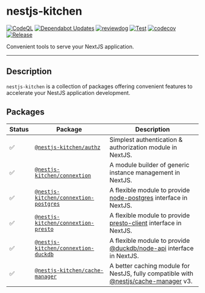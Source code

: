# nestjs-kitchen

[![CodeQL](https://github.com/yikenman/nestjs-kitchen/actions/workflows/github-code-scanning/codeql/badge.svg)](https://github.com/yikenman/nestjs-kitchen/actions/workflows/github-code-scanning/codeql)
[![Dependabot Updates](https://github.com/yikenman/nestjs-kitchen/actions/workflows/dependabot/dependabot-updates/badge.svg)](https://github.com/yikenman/nestjs-kitchen/actions/workflows/dependabot/dependabot-updates)
[![reviewdog](https://github.com/yikenman/nestjs-kitchen/actions/workflows/lint.yml/badge.svg)](https://github.com/yikenman/nestjs-kitchen/actions/workflows/lint.yml)
[![Test](https://github.com/yikenman/nestjs-kitchen/actions/workflows/test.yml/badge.svg)](https://github.com/yikenman/nestjs-kitchen/actions/workflows/test.yml)
[![codecov](https://codecov.io/gh/yikenman/nestjs-kitchen/graph/badge.svg?token=43EG2T8LKS)](https://codecov.io/gh/yikenman/nestjs-kitchen)
[![Release](https://github.com/yikenman/nestjs-kitchen/actions/workflows/release.yml/badge.svg)](https://github.com/yikenman/nestjs-kitchen/actions/workflows/release.yml)

Convenient tools to serve your NextJS application.

---

## Description

`nestjs-kitchen` is a collection of packages offering convenient features to accelerate your NestJS application development.

## Packages

| Status | Package                                | Description                                                   |
|--------|----------------------------------------|---------------------------------------------------------------|
| ✅     | [`@nestjs-kitchen/authz`](./packages/authz/README.md) | Simplest authentication & authorization module in NextJS.     |
| ✅     | [`@nestjs-kitchen/connextion`](./packages/connextion/README.md) | A module builder of generic instance management in NextJS.   |
| ✅     | [`@nestjs-kitchen/connextion-postgres`](./packages/connextion-postgres/README.md) | A flexible module to provide [node-postgres](https://node-postgres.com/) interface in NextJS.   |
| ✅     | [`@nestjs-kitchen/connextion-presto`](./packages/connextion-presto/README.md) | A flexible module to provide [presto-client](https://www.npmjs.com/package/presto-client) interface in NextJS.   |
| ✅     | [`@nestjs-kitchen/connextion-duckdb`](./packages/connextion-duckdb/README.md) | A flexible module to provide [@duckdb/node-api](https://www.npmjs.com/package/@duckdb/node-api) interface in NextJS.   |
| ✅     | [`@nestjs-kitchen/cache-manager`](./packages/cache-manager/README.md)                | A better caching module for NestJS, fully compatible with [@nestjs/cache-manager](https://www.npmjs.com/package/@nestjs/cache-manager) v3.                    |
